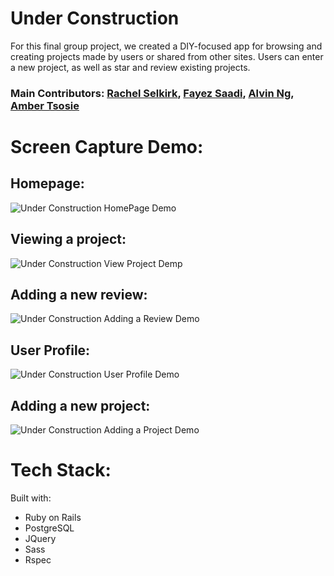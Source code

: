# Under Construction
For this final group project, we created a DIY-focused app for browsing and creating projects made by users or shared from other sites. Users can enter a new project, as well as star and review existing projects. 

### Main Contributors: [Rachel Selkirk](https://github.com/rselkirk), [Fayez Saadi](https://github.com/fayezosaadi), [Alvin Ng](https://github.com/SomeChineseGuy), [Amber Tsosie](https://github.com/atsosie)

# Screen Capture Demo:
## Homepage:

![Under Construction HomePage Demo](https://github.com/rselkirk/under-construction-diy/blob/master/Scroll%20and%20Hover.gif)

## Viewing a project:

![Under Construction View Project Demp](https://github.com/rselkirk/under-construction-diy/blob/master/scroll%20review.gif)

## Adding a new review:

![Under Construction Adding a Review Demo](https://github.com/rselkirk/under-construction-diy/blob/master/new%20review.jpeg)

## User Profile:

![Under Construction User Profile Demo](https://github.com/rselkirk/under-construction-diy/blob/master/projects.jpeg)

## Adding a new project:

![Under Construction Adding a Project Demo](https://github.com/rselkirk/under-construction-diy/blob/master/new%20project.jpeg)

# Tech Stack:
Built with:
* Ruby on Rails
* PostgreSQL
* JQuery
* Sass
* Rspec



